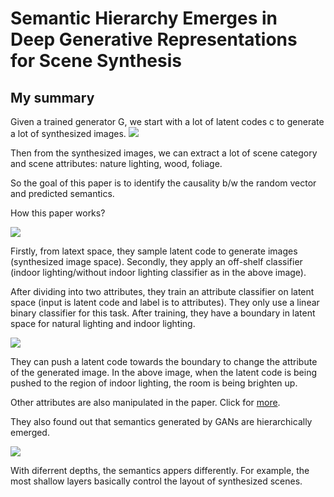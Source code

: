 # Semantic Hierarchy Emerges in Deep Generative Representations for Scene Synthesis

## My summary

Given a trained generator G, we start with a lot of latent codes c to generate a lot of synthesized images.
![](https://github.com/luulinh90s/paper-review-interpretable-machine-learning/blob/master/images/Hi_GAN1.PNG)

Then from the synthesized images, we can extract a lot of scene category and scene attributes: nature lighting, wood, foliage.

So the goal of this paper is to identify the causality b/w the random vector and predicted semantics.

How this paper works?

![](https://github.com/luulinh90s/paper-review-interpretable-machine-learning/blob/master/images/Hi_GAN2.PNG)

Firstly, from latext space, they sample latent code to generate images (synthesized image space). Secondly, they apply an
off-shelf classifier (indoor lighting/without indoor lighting classifier as in the above image).

After dividing into two attributes, they train an attribute classifier on latent space (input is latent code and label is to attributes). They 
only use a linear binary classifier for this task. After training, they have a boundary in latent space for natural lighting and indoor lighting.

![](https://github.com/luulinh90s/paper-review-interpretable-machine-learning/blob/master/images/Hi_GAN3.PNG)

They can push a latent code towards the boundary to change the attribute of the generated image. In the above image, when the latent code is being
pushed to the region of indoor lighting, the room is being brighten up.

Other attributes are also manipulated in the paper. Click for [more](https://arxiv.org/pdf/1911.09267.pdf).

They also found out that semantics generated by GANs are hierarchically emerged. 

![](https://github.com/luulinh90s/paper-review-interpretable-machine-learning/blob/master/images/Hi_GAN4.JPG)

With diferrent depths, the semantics appers differently. For example, the most shallow layers basically control the layout of synthesized scenes.


